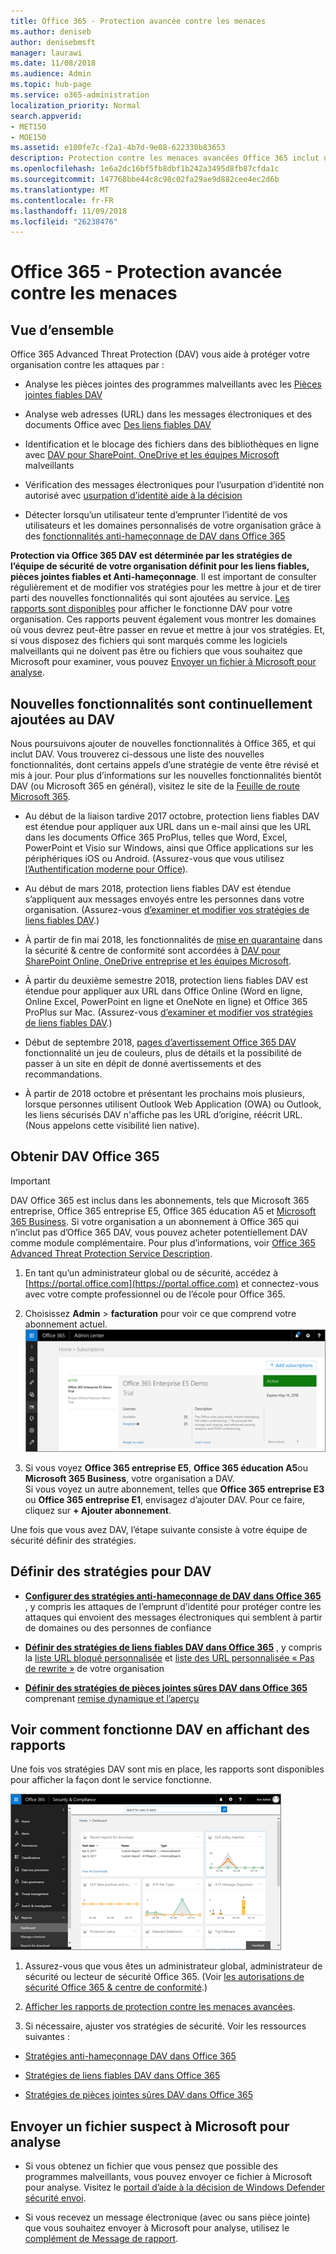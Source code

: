 ```yaml
---
title: Office 365 - Protection avancée contre les menaces
ms.author: deniseb
author: denisebmsft
manager: laurawi
ms.date: 11/08/2018
ms.audience: Admin
ms.topic: hub-page
ms.service: o365-administration
localization_priority: Normal
search.appverid:
- MET150
- MOE150
ms.assetid: e100fe7c-f2a1-4b7d-9e08-622330b83653
description: Protection contre les menaces avancées Office 365 inclut usurpation d’identité aide à la décision, liens fiables, pièces jointes fiables et des fonctionnalités anti-hameçonnage avancées. Protection contre les menaces avancées est également étendu aux fichiers dans SharePoint Online, OneDrive pour les entreprises et Teams Microsoft.
ms.openlocfilehash: 1e6a2dc16bf5fb8dbf1b242a3495d8fb87cfda1c
ms.sourcegitcommit: 147768bbe44c8c98c02fa29ae9d882cee4ec2d6b
ms.translationtype: MT
ms.contentlocale: fr-FR
ms.lasthandoff: 11/09/2018
ms.locfileid: "26238476"
---
```

# <a name="office-365-advanced-threat-protection"></a>Office 365 - Protection avancée contre les menaces

## <a name="overview"></a>Vue d’ensemble

Office 365 Advanced Threat Protection (DAV) vous aide à protéger votre organisation contre les attaques par :
  
- Analyse les pièces jointes des programmes malveillants avec les [Pièces jointes fiables DAV](atp-safe-attachments.md)
    
- Analyse web adresses (URL) dans les messages électroniques et des documents Office avec [Des liens fiables DAV](atp-safe-links.md)
    
- Identification et le blocage des fichiers dans des bibliothèques en ligne avec [DAV pour SharePoint, OneDrive et les équipes Microsoft](atp-for-spo-odb-and-teams.md) malveillants
    
- Vérification des messages électroniques pour l’usurpation d’identité non autorisé avec [usurpation d’identité aide à la décision](learn-about-spoof-intelligence.md)
    
- Détecter lorsqu’un utilisateur tente d’emprunter l’identité de vos utilisateurs et les domaines personnalisés de votre organisation grâce à des [fonctionnalités anti-hameçonnage de DAV dans Office 365](atp-anti-phishing.md)
    
**Protection via Office 365 DAV est déterminée par les stratégies de l’équipe de sécurité de votre organisation définit pour les liens fiables, pièces jointes fiables et Anti-hameçonnage**. Il est important de consulter régulièrement et de modifier vos stratégies pour les mettre à jour et de tirer parti des nouvelles fonctionnalités qui sont ajoutées au service. [Les rapports sont disponibles](view-reports-for-atp.md) pour afficher le fonctionne DAV pour votre organisation. Ces rapports peuvent également vous montrer les domaines où vous devrez peut-être passer en revue et mettre à jour vos stratégies. Et, si vous disposez des fichiers qui sont marqués comme les logiciels malveillants qui ne doivent pas être ou fichiers que vous souhaitez que Microsoft pour examiner, vous pouvez [Envoyer un fichier à Microsoft pour analyse](#submit-a-suspicious-file-to-microsoft-for-analysis).

## <a name="new-features-are-continually-being-added-to-atp"></a>Nouvelles fonctionnalités sont continuellement ajoutées au DAV

Nous poursuivons ajouter de nouvelles fonctionnalités à Office 365, et qui inclut DAV. Vous trouverez ci-dessous une liste des nouvelles fonctionnalités, dont certains appels d’une stratégie de vente être révisé et mis à jour. Pour plus d’informations sur les nouvelles fonctionnalités bientôt DAV (ou Microsoft 365 en général), visitez le site de la [Feuille de route Microsoft 365](https://www.microsoft.com/microsoft-365/roadmap?filters=O365).
  
- Au début de la liaison tardive 2017 octobre, protection liens fiables DAV est étendue pour appliquer aux URL dans un e-mail ainsi que les URL dans les documents Office 365 ProPlus, telles que Word, Excel, PowerPoint et Visio sur Windows, ainsi que Office applications sur les périphériques iOS ou Android. (Assurez-vous que vous utilisez [l’Authentification moderne pour Office](https://docs.microsoft.com/office365/enterprise/modern-auth-for-office-2013-and-2016)).
    
- Au début de mars 2018, protection liens fiables DAV est étendue s’appliquent aux messages envoyés entre les personnes dans votre organisation. (Assurez-vous [d’examiner et modifier vos stratégies de liens fiables DAV](set-up-atp-safe-links-policies.md).)

- À partir de fin mai 2018, les fonctionnalités de [mise en quarantaine](quarantine-email-messages.md) dans la sécurité &amp; centre de conformité sont accordées à [DAV pour SharePoint Online, OneDrive entreprise et les équipes Microsoft](atp-for-spo-odb-and-teams.md).
 
- À partir du deuxième semestre 2018, protection liens fiables DAV est étendue pour appliquer aux URL dans Office Online (Word en ligne, Online Excel, PowerPoint en ligne et OneNote en ligne) et Office 365 ProPlus sur Mac. (Assurez-vous [d’examiner et modifier vos stratégies de liens fiables DAV](set-up-atp-safe-links-policies.md).)

- Début de septembre 2018, [pages d’avertissement Office 365 DAV](atp-safe-links-warning-pages.md) fonctionnalité un jeu de couleurs, plus de détails et la possibilité de passer à un site en dépit de donné avertissements et des recommandations. 
 
- À partir de 2018 octobre et présentant les prochains mois plusieurs, lorsque personnes utilisent Outlook Web Application (OWA) ou Outlook, les liens sécurisés DAV n'affiche pas les URL d’origine, réécrit URL. (Nous appelons cette visibilité lien native).

      
## <a name="get-office-365-atp"></a>Obtenir DAV Office 365

> [!IMPORTANT]
> DAV Office 365 est inclus dans les abonnements, tels que Microsoft 365 entreprise, Office 365 entreprise E5, Office 365 éducation A5 et [Microsoft 365 Business](https://docs.microsoft.com/en-us/microsoft-365/business/security-features). Si votre organisation a un abonnement à Office 365 qui n’inclut pas d’Office 365 DAV, vous pouvez acheter potentiellement DAV comme module complémentaire. Pour plus d’informations, voir [Office 365 Advanced Threat Protection Service Description](https://docs.microsoft.com/office365/servicedescriptions/office-365-advanced-threat-protection-service-description). 

1. En tant qu’un administrateur global ou de sécurité, accédez à [https://portal.office.com](https://portal.office.com) et connectez-vous avec votre compte professionnel ou de l’école pour Office 365. 
    
2. Choisissez **Admin** \> **facturation** pour voir ce que comprend votre abonnement actuel. <br/>![En tant qu’un administrateur global, se connecter à portal.office.com et accédez à Admin \> de facturation](media/18a3546c-bd1f-4f49-82ec-0184909b42c2.png)
  
3. Si vous voyez **Office 365 entreprise E5**, **Office 365 éducation A5**ou **Microsoft 365 Business**, votre organisation a DAV. <br/>Si vous voyez un autre abonnement, telles que **Office 365 entreprise E3** ou **Office 365 entreprise E1**, envisagez d’ajouter DAV. Pour ce faire, cliquez sur **+ Ajouter abonnement**.
    
Une fois que vous avez DAV, l’étape suivante consiste à votre équipe de sécurité définir des stratégies. 
  
## <a name="define-policies-for-atp"></a>Définir des stratégies pour DAV

- **[Configurer des stratégies anti-hameçonnage de DAV dans Office 365](set-up-anti-phishing-policies.md)** , y compris les attaques de l’emprunt d’identité pour protéger contre les attaques qui envoient des messages électroniques qui semblent à partir de domaines ou des personnes de confiance 

- **[Définir des stratégies de liens fiables DAV dans Office 365](set-up-atp-safe-links-policies.md)** , y compris la [liste URL bloqué personnalisée](set-up-a-custom-blocked-urls-list-wtih-atp.md) et [liste des URL personnalisée « Pas de rewrite »](set-up-a-custom-do-not-rewrite-urls-list-with-atp.md) de votre organisation
    
- **[Définir des stratégies de pièces jointes sûres DAV dans Office 365](set-up-atp-safe-attachments-policies.md)** comprenant [remise dynamique et l’aperçu](dynamic-delivery-and-previewing.md)
  
## <a name="see-how-atp-is-working-by-viewing-reports"></a>Voir comment fonctionne DAV en affichant des rapports

Une fois vos stratégies DAV sont mis en place, les rapports sont disponibles pour afficher la façon dont le service fonctionne.

[![La sécurité &amp; tableau de bord de centre de conformité peut vous aider à voir où travaille protection contre les menaces avancées](media/6b213d34-adbb-44af-8549-be9a7e2db087.png)](view-reports-for-atp.md)
  
1. Assurez-vous que vous êtes un administrateur global, administrateur de sécurité ou lecteur de sécurité Office 365. (Voir [les autorisations de sécurité Office 365 &amp; centre de conformité](permissions-in-the-security-and-compliance-center.md).)
    
2. [Afficher les rapports de protection contre les menaces avancées](view-reports-for-atp.md).
    
3. Si nécessaire, ajuster vos stratégies de sécurité. Voir les ressources suivantes :

  - [Stratégies anti-hameçonnage DAV dans Office 365](set-up-anti-phishing-policies.md)
    
  - [Stratégies de liens fiables DAV dans Office 365](set-up-atp-safe-links-policies.md)
    
  - [Stratégies de pièces jointes sûres DAV dans Office 365](set-up-atp-safe-attachments-policies.md)
    
    
## <a name="submit-a-suspicious-file-to-microsoft-for-analysis"></a>Envoyer un fichier suspect à Microsoft pour analyse

- Si vous obtenez un fichier que vous pensez que possible des programmes malveillants, vous pouvez envoyer ce fichier à Microsoft pour analyse. Visitez le [portail d’aide à la décision de Windows Defender sécurité envoi](https://go.microsoft.com/fwlink/?linkid=857185).

- Si vous recevez un message électronique (avec ou sans pièce jointe) que vous souhaitez envoyer à Microsoft pour analyse, utilisez le [complément de Message de rapport](enable-the-report-message-add-in.md). 
  

